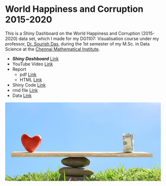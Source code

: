 # World Happiness and Corruption 2015-2020 
This is a Shiny Dashboard on the World Happiness and Corruption (2015-2020) data set, which I made for my DG1107: Visualisation course under my professor, [Dr. Sourish Das](https://www.cmi.ac.in/~sourish/index.html), during the 1st semester of my M.Sc. in Data Science at the [Chennai Mathematical Institute](https://www.cmi.ac.in/).

- ***Shiny Dashboard*** [Link](https://saikatbera.shinyapps.io/Shiny-World-Happiness-and-Corruption-2015-2020/)
- YouTube Video [Link](https://www.youtube.com/watch?v=8UX_z9flV2c)
- Report 
  * pdf [Link](https://github.com/berasaikat/world-happiness-and-corruption-2015-2020/blob/main/Doc/Graphical-Analysis-with-R.pdf)
  * HTML [Link](https://github.com/berasaikat/world-happiness-and-corruption-2015-2020/blob/main/Doc/Graphical-Analysis-with-R.html)
- Shiny Code [Link](https://github.com/berasaikat/world-happiness-and-corruption-2015-2020/blob/main/Shiny/app.R)
- rmd file [Link](https://github.com/berasaikat/world-happiness-and-corruption-2015-2020/blob/main/Src/Graphical%20Analysis%20with%20R.rmd)
- Data [Link](https://github.com/berasaikat/world-happiness-and-corruption-2015-2020/blob/main/Data/WorldHappiness_Corruption_2015_2020.csv)

![text](https://github.com/berasaikat/world-happiness-and-corruption-2015-2020/blob/main/Shiny/dataset-cover.jpg?raw=true)
